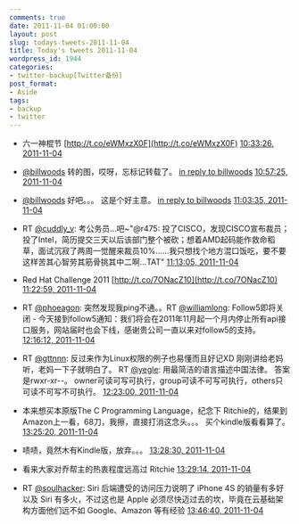 ```yaml
---
comments: true
date: 2011-11-04 01:00:00
layout: post
slug: todays-tweets-2011-11-04
title: Today's tweets 2011-11-04
wordpress_id: 1944
categories:
- twitter-backup[Twitter备份]
post_format:
- Aside
tags:
- backup
- twitter
---
```





  * 六一神棍节 [http://t.co/eWMxzX0F](http://t.co/eWMxzX0F) [10:33:26, 2011-11-04](http://twitter.com/gfrog/statuses/132284282688376833)





  * [@billwoods](http://twitter.com/billwoods) 转的图，哎呀，忘标记转载了。 [in reply to billwoods](http://twitter.com/billwoods/statuses/132289322106880000) [10:57:25, 2011-11-04](http://twitter.com/gfrog/statuses/132290322133827585)





  * [@billwoods](http://twitter.com/billwoods) 好吧。。。 这是个好主意。 [in reply to billwoods](http://twitter.com/billwoods/statuses/132291743025610752) [11:03:35, 2011-11-04](http://twitter.com/gfrog/statuses/132291875515277313)





  * RT [@cuddly_v](http://twitter.com/cuddly_v): 考公务员…吧~"@r475: 投了CISCO，发现CISCO宣布裁员；投了Intel，简历提交三天以后该部门整个被砍；想着AMD起码能作救命稻草，面试沉寂了两周一觉醒来裁员10%……我只想找个地方混口饭吃，要不要这样苦其心智劳其筋骨挑其中二啊…TAT" [11:13:05, 2011-11-04](http://twitter.com/gfrog/statuses/132294266448908289)





  * Red Hat Challenge 2011 [http://t.co/7ONacZ10](http://t.co/7ONacZ10) [11:22:59, 2011-11-04](http://twitter.com/gfrog/statuses/132296755185328128)





  * RT [@phoeagon](http://twitter.com/phoeagon): 突然发现我ping不通。。RT [@williamlong](http://twitter.com/williamlong): Follow5即将关闭 - 今天接到follow5通知：我们将会在2011年11月起一个月内停止所有api接口服务，网站届时也会下线，感谢贵公司一直以来对follow5的支持。 [12:16:12, 2011-11-04](http://twitter.com/gfrog/statuses/132310150278160384)





  * RT [@gttnnn](http://twitter.com/gttnnn): 反过来作为Linux权限的例子也易懂而且好记XD 刚刚讲给老妈听，老妈一下子就明白了。 RT [@yegle](http://twitter.com/yegle): 用最简洁的语言描述中国法律。
答案是rwxr-xr--。
owner可读可写可执行，group可读不可写可执行，others只可读不可写不可执行。 [12:23:00, 2011-11-04](http://twitter.com/gfrog/statuses/132311862304972800)





  * 本来想买本原版The C Programming Language，纪念下 Ritchie的，结果到Amazon上一看，68刀，我擦，直接打消这念头。。。 买个kindle版看看算了。 [13:25:20, 2011-11-04](http://twitter.com/gfrog/statuses/132327548431515648)





  * 啧啧，竟然木有Kindle版，放弃。。。 [13:28:30, 2011-11-04](http://twitter.com/gfrog/statuses/132328344418127872)





  * 看来大家对乔帮主的热衷程度远高过 Ritchie [13:29:14, 2011-11-04](http://twitter.com/gfrog/statuses/132328527914745857)





  * RT [@soulhacker](http://twitter.com/soulhacker): Siri 后端遭受的访问压力说明了 iPhone 4S 的销量有多好以及 Siri 有多火，不过这也是 Apple 必须尽快迈过去的坎，毕竟在云基础架构方面他们远不如 Google、Amazon 等有经验 [13:46:40, 2011-11-04](http://twitter.com/gfrog/statuses/132332917052538880)




